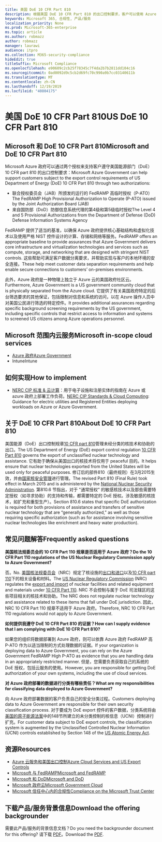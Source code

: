 ```yaml
---
title: 美国 DoE 10 CFR Part 810
description: 根据美国 DoE 10 CFR Part 810 的出口控制要求，客户可以使用 Azure 政府。
keywords: Microsoft 365, 合规性, 产品/服务
localization_priority: None
ms.prod: Microsoft-365-enterprise
ms.topic: article
ms.author: robmazz
author: robmazz
manager: laurawi
audience: itpro
ms.collection: M365-security-compliance
hideEdit: true
titleSuffix: Microsoft Compliance
ms.openlocfilehash: e90609c2cb25f78345c7f4da2b7b2811dd104c16
ms.sourcegitcommit: 0ad0092d9c5cb2d69fc70c990a9b7cc03140611b
ms.translationtype: MT
ms.contentlocale: zh-CN
ms.lasthandoff: 12/19/2019
ms.locfileid: "40804175"
---
```

# <a name="us-doe-10-cfr-part-810"></a><span data-ttu-id="0902f-104">美国 DoE 10 CFR Part 810</span><span class="sxs-lookup"><span data-stu-id="0902f-104">US DoE 10 CFR Part 810</span></span>

## <a name="microsoft-and-doe-10-cfr-part-810"></a><span data-ttu-id="0902f-105">Microsoft 和 DoE 10 CFR Part 810</span><span class="sxs-lookup"><span data-stu-id="0902f-105">Microsoft and DoE 10 CFR Part 810</span></span>

<span data-ttu-id="0902f-106">Microsoft Azure 政府可以通过两个授权来支持客户遵守美国能源部门（DoE） 10 CFR part 810 的出口控制要求：</span><span class="sxs-lookup"><span data-stu-id="0902f-106">Microsoft Azure Government can help support customers subject to the export control requirements of US Department of Energy (DoE) 10 CFR Part 810 through two authorizations:</span></span>

- <span data-ttu-id="0902f-107">联合授权委员会（JAB）所颁发的运行的 FedRAMP 高临时授权（P-ATO）</span><span class="sxs-lookup"><span data-stu-id="0902f-107">The FedRAMP High Provisional Authorization to Operate (P-ATO) issued by the Joint Authorization Board (JAB)</span></span>
- <span data-ttu-id="0902f-108">来自国防部（DoD）防御信息系统代理的第4级和第5级临时授权</span><span class="sxs-lookup"><span data-stu-id="0902f-108">The Level 4 and 5 Provisional Authorizations from the Department of Defense (DoD) Defense Information Systems Agency</span></span>

<span data-ttu-id="0902f-109">FedRAMP 提供了适当的基准，以确保 Azure 政府提供核心基础结构和虚拟化技术以及使用严格 NIST 控件设计的计算、存储和网络等服务。</span><span class="sxs-lookup"><span data-stu-id="0902f-109">FedRAMP offers an appropriate baseline to provide assurances that Azure Government delivers core infrastructure and virtualization technologies and services such as compute, storage, and networking that are designed with stringent NIST controls.</span></span> <span data-ttu-id="0902f-110">这些帮助可满足客户数据分离要求，并帮助实现与客户的本地环境的安全连接。</span><span class="sxs-lookup"><span data-stu-id="0902f-110">These help meet customer data separation requirements and help enable secure connections to customers’ on-premises environments.</span></span>

<span data-ttu-id="0902f-111">此外，Azure 政府是一种物理上独立于 Azure 云的美国政府社区云。</span><span class="sxs-lookup"><span data-stu-id="0902f-111">Furthermore, Azure Government is a US government community cloud that is physically separated from the Azure cloud.</span></span> <span data-ttu-id="0902f-112">它提供了有关美国政府特定的后台筛选要求的其他保证，包括限制对信息和系统的访问，以在 Azure 操作人员中对美国公民进行筛选的特定控件。</span><span class="sxs-lookup"><span data-stu-id="0902f-112">It provides additional assurances regarding specific background screening requirements by the US government, including specific controls that restrict access to information and systems to screened US citizens among Azure operations personnel.</span></span>

## <a name="microsoft-in-scope-cloud-services"></a><span data-ttu-id="0902f-113">Microsoft 范围内云服务</span><span class="sxs-lookup"><span data-stu-id="0902f-113">Microsoft in-scope cloud services</span></span>

- [<span data-ttu-id="0902f-114">Azure 政府</span><span class="sxs-lookup"><span data-stu-id="0902f-114">Azure Government</span></span>](https://aka.ms/AzureCompliance)
- <span data-ttu-id="0902f-115">Intune</span><span class="sxs-lookup"><span data-stu-id="0902f-115">Intune</span></span>

## <a name="how-to-implement"></a><span data-ttu-id="0902f-116">如何实现</span><span class="sxs-lookup"><span data-stu-id="0902f-116">How to implement</span></span>

- <span data-ttu-id="0902f-117">[NERC CIP 标准 & 云计算](https://aka.ms/AzureNERC)：用于电子设施和注册实体的指南在 Azure 或 azure 政府上部署工作负荷。</span><span class="sxs-lookup"><span data-stu-id="0902f-117">[NERC CIP Standards & Cloud Computing](https://aka.ms/AzureNERC): Guidance for electric utilities and Registered Entities deploying workloads on Azure or Azure Government.</span></span>

## <a name="about-doe-10-cfr-part-810"></a><span data-ttu-id="0902f-118">关于 DoE 10 CFR Part 810</span><span class="sxs-lookup"><span data-stu-id="0902f-118">About DoE 10 CFR Part 810</span></span>

<span data-ttu-id="0902f-119">美国能源（DoE）出口控制规章[10 CFR part 810](https://www.govinfo.gov/content/pkg/FR-2015-02-23/pdf/2015-03479.pdf)管理未经分类的核技术和协助的出口。</span><span class="sxs-lookup"><span data-stu-id="0902f-119">The US Department of Energy (DoE) export control regulation [10 CFR Part 810](https://www.govinfo.gov/content/pkg/FR-2015-02-23/pdf/2015-03479.pdf) governs the export of unclassified nuclear technology and assistance.</span></span> <span data-ttu-id="0902f-120">它有助于确保从美国出口的核技术将仅用于 peaceful 目的。</span><span class="sxs-lookup"><span data-stu-id="0902f-120">It helps ensure that nuclear technologies exported from the United States will be used only for peaceful purposes.</span></span> <span data-ttu-id="0902f-121">修订后的部件810（最终规则）在3月2015生效，并由[国家核安全管理](https://www.energy.gov/nnsa/national-nuclear-security-administration)进行管理。</span><span class="sxs-lookup"><span data-stu-id="0902f-121">The revised Part 810 (Final Rule) took effect in March 2015 and is administered by the [National Nuclear Security Administration](https://www.energy.gov/nnsa/national-nuclear-security-administration).</span></span> <span data-ttu-id="0902f-122">第810.6 节指出，对于 "通常授权" 的敏感核技术以及那些需要特定授权（如寻求协助）的支持和传输，都需要特定的 DoE 授权。涉及敏感的核技术，如扩充和重型生产）。</span><span class="sxs-lookup"><span data-stu-id="0902f-122">Section 810.6 states that specific DoE authorization is required for both provisions of assistance and transfers of sensitive nuclear technology that are “generally authorized,” as well as those requiring specific authorization (such as for assistance involving sensitive nuclear technologies like enrichment and heavy water production).</span></span>

## <a name="frequently-asked-questions"></a><span data-ttu-id="0902f-123">常见问题解答</span><span class="sxs-lookup"><span data-stu-id="0902f-123">Frequently asked questions</span></span>

<span data-ttu-id="0902f-124">**美国核法规委员会的 10 CFR Part 110 规章是否适用于 Azure 政府？**</span><span class="sxs-lookup"><span data-stu-id="0902f-124">**Do the 10 CFR Part 110 regulations of the US Nuclear Regulatory Commission apply to Azure Government?**</span></span>

<span data-ttu-id="0902f-125">否。</span><span class="sxs-lookup"><span data-stu-id="0902f-125">No.</span></span> <span data-ttu-id="0902f-126">[美国核法规委员会](https://www.nrc.gov/)（NRC）规定了核设施的[出口和进口](https://www.nrc.gov/about-nrc/ip/export-import.html)以及[10 CFR part 110](https://www.nrc.gov/reading-rm/doc-collections/cfr/part110/)下的相关设备和材料。</span><span class="sxs-lookup"><span data-stu-id="0902f-126">The [US Nuclear Regulatory Commission](https://www.nrc.gov/) (NRC) regulates the [export and import](https://www.nrc.gov/about-nrc/ip/export-import.html) of nuclear facilities and related equipment and materials under [10 CFR Part 110](https://www.nrc.gov/reading-rm/doc-collections/cfr/part110/).</span></span> <span data-ttu-id="0902f-127">NRC 不会控制与属于 DoE 司法辖区的这些项目相关的核技术和协助。</span><span class="sxs-lookup"><span data-stu-id="0902f-127">The NRC does not regulate nuclear technology and assistance related to these items that fall under DoE jurisdiction.</span></span> <span data-ttu-id="0902f-128">因此，NRC 10 CFR Part 110 规章不适用于 Azure 政府。</span><span class="sxs-lookup"><span data-stu-id="0902f-128">Therefore, NRC 10 CFR Part 110 regulations would not apply to Azure Government.</span></span>

<span data-ttu-id="0902f-129">**如何提供我遵守 DoE 10 CFR Part 810 的证据？**</span><span class="sxs-lookup"><span data-stu-id="0902f-129">**How can I supply evidence that I am complying with DoE 10 CFR Part 810?**</span></span>

<span data-ttu-id="0902f-130">如果您的组织将数据部署到 Azure 政府，则可以依靠 Azure 政府 FedRAMP 高 P-ATO 作为以适当限制的方式处理数据的证据。</span><span class="sxs-lookup"><span data-stu-id="0902f-130">If your organization is deploying data to Azure Government, you can rely on the Azure Government FedRAMP High P-ATO as evidence that you are handling data in an appropriately restricted manner.</span></span> <span data-ttu-id="0902f-131">但是，您需要负责获取自己的系统的 DoE 授权，包括云服务的使用。</span><span class="sxs-lookup"><span data-stu-id="0902f-131">However, you are responsible for getting DoE authorization of your own systems, including the use of cloud services.</span></span>

<span data-ttu-id="0902f-132">**对 Azure 政府部署的数据进行分类有哪些责任？**</span><span class="sxs-lookup"><span data-stu-id="0902f-132">**What are my responsibilities for classifying data deployed to Azure Government?**</span></span>

<span data-ttu-id="0902f-133">向 Azure 政府部署数据的客户负责自己的安全分类过程。</span><span class="sxs-lookup"><span data-stu-id="0902f-133">Customers deploying data to Azure Government are responsible for their own security classification process.</span></span> <span data-ttu-id="0902f-134">对于要成为 DoE export 控件的客户数据，分类系统将由[美国的原子能源法案](https://www.epa.gov/laws-regulations/summary-atomic-energy-act)中的148节所建立的未分类控制的核信息（UCNI）控制进行扩充。</span><span class="sxs-lookup"><span data-stu-id="0902f-134">For customer data subject to DoE export controls, the classification system is augmented by the Unclassified Controlled Nuclear Information (UCNI) controls established by Section 148 of the [US Atomic Energy Act](https://www.epa.gov/laws-regulations/summary-atomic-energy-act).</span></span>

## <a name="resources"></a><span data-ttu-id="0902f-135">资源</span><span class="sxs-lookup"><span data-stu-id="0902f-135">Resources</span></span>

- [<span data-ttu-id="0902f-136">Azure 云服务和美国出口控制</span><span class="sxs-lookup"><span data-stu-id="0902f-136">Azure Cloud Services and US Export Controls</span></span>](https://servicetrust.microsoft.com/ViewPage/TrustDocuments?command=Download&downloadType=Document&downloadId=c24c11f2-2cd4-444a-9160-19762855ad3a&docTab=6d000410-c9e9-11e7-9a91-892aae8839ad_FAQ_and_White_Papers)
- [<span data-ttu-id="0902f-137">Microsoft 与 FedRAMP</span><span class="sxs-lookup"><span data-stu-id="0902f-137">Microsoft and FedRAMP</span></span>](offering-fedramp.md)
- [<span data-ttu-id="0902f-138">Microsoft 和 DoD</span><span class="sxs-lookup"><span data-stu-id="0902f-138">Microsoft and DoD</span></span>](offering-dod-disa-l2-l4-l5.md)
- [<span data-ttu-id="0902f-139">Microsoft 政府云</span><span class="sxs-lookup"><span data-stu-id="0902f-139">Microsoft Government Cloud</span></span>](https://www.microsoft.com/enterprise/government)
- [<span data-ttu-id="0902f-140">Microsoft 信任中心内的合规性</span><span class="sxs-lookup"><span data-stu-id="0902f-140">Compliance on the Microsoft Trust Center</span></span>](https://www.microsoft.com/trust-center/compliance/compliance-overview)

## <a name="download-the-offering-backgrounder"></a><span data-ttu-id="0902f-141">下载产品/服务背景信息</span><span class="sxs-lookup"><span data-stu-id="0902f-141">Download the offering backgrounder</span></span>

<span data-ttu-id="0902f-142">需要此产品/服务的背景信息文档？</span><span class="sxs-lookup"><span data-stu-id="0902f-142">Do you need the backgrounder document for this offering?</span></span> <span data-ttu-id="0902f-143">请下载 [PDF](https://download.microsoft.com/download/A/E/3/AE309D0E-F8D5-42C9-9B36-86FF51464AFC/DOE_10CFR_Part810-Compliance.pdf)。</span><span class="sxs-lookup"><span data-stu-id="0902f-143">Download the [PDF](https://download.microsoft.com/download/A/E/3/AE309D0E-F8D5-42C9-9B36-86FF51464AFC/DOE_10CFR_Part810-Compliance.pdf).</span></span>
